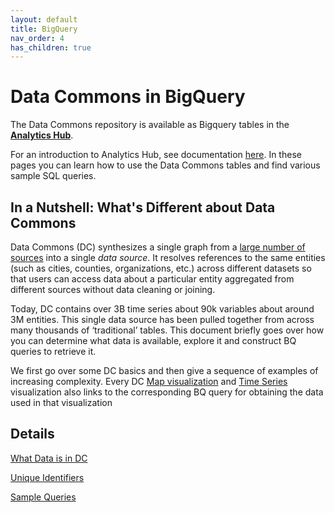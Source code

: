 ```yaml
---
layout: default
title: BigQuery
nav_order: 4
has_children: true
---
```


# Data Commons in BigQuery

The Data Commons repository is available as Bigquery tables in the **[Analytics Hub](https://console.cloud.google.com/bigquery/analytics-hub/exchanges(analyticshub:projects/841968438789/locations/us/dataExchanges/data_commons_17d0b72b0b2/listings/data_commons_1803e67fbc9))**.

For an introduction to Analytics Hub, see documentation [here](https://cloud.google.com/bigquery/docs/analytics-hub-introduction). In these pages you can learn how to use the Data Commons tables and find various sample SQL queries.

## In a Nutshell: What's Different about Data Commons

Data Commons (DC) synthesizes a single graph from a [large number of sources](https://docs.datacommons.org/datasets/) into a single _data source_. It resolves references to the same entities (such as cities, counties, organizations, etc.) across different datasets so that users can access data about a particular entity aggregated from different sources without data cleaning or joining.

Today, DC contains over 3B time series about 90k variables about around 3M entities. This single data source has been pulled together from across many thousands of ‘traditional’ tables. This document briefly goes over how you can determine what data is available, explore it and construct BQ queries to retrieve it.

We first go over some DC basics and then give a sequence of examples of increasing complexity. Every DC [Map visualization](https://datacommons.org/tools/map#%26sv%3DAnnual_Emissions_GreenhouseGas_NonBiogenic%26pc%3D0%26denom%3DCount_Person%26pd%3Dcountry%2FUSA%26ept%3DState%26ppt%3DEpaReportingFacility) and [Time Series](https://datacommons.org/tools/timeline#&place=geoId/0606000,geoId/2511000,geoId/2603000,geoId/1777005,geoId/1225175,geoId/4815976&statsVar=Count_CriminalActivities_ViolentCrime) visualization also links to the corresponding BQ query for obtaining the data used in that visualization

## Details

[What Data is in DC](/bigquery/data_in_bq.html)

[Unique Identifiers](/bigquery/unique_identifiers.html)

[Sample Queries](/bigquery/dc_to_bq_queries.html)
